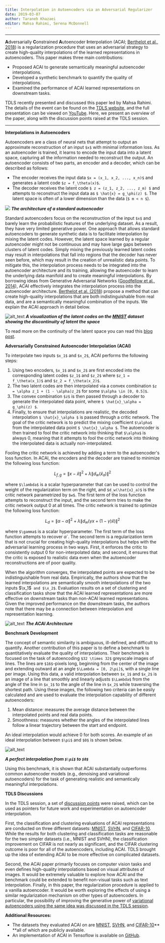 ```yaml
---
title: Interpolation in Autoencoders via an Adversarial Regularizer
date: 2019-03-07
author: Taraneh Khazaei
editor: Mahsa Rahimi, Serena McDonnell
---
```


---


**A**dversarially **C**onstrained **A**utoencoder **I**nterpolation (ACAI; [Berthelot et al., 2018](https://arxiv.org/abs/1807.07543)) is a regularization procedure that uses an adversarial strategy to create high-quality interpolations of the learned representations in autoencoders. This paper makes three main contributions:

*   Proposed ACAI to generate semantically meaningful autoencoder interpolations.
*   Developed a synthetic benchmark to quantify the quality of interpolations.
*   Examined the performance of ACAI learned representations on downstream tasks.

TDLS recently presented and discussed this paper led by Mahsa Rahimi. The details of the event can be found on the [TDLS website](https://tdls.a-i.science/events/2019-02-07/), and the full presentation can be viewed on [YouTube](https://www.youtube.com/watch?v=FdeHlC4QiqA&t=2871s). Here, we present an overview of the paper, along with the discussion points raised at the TDLS session.

---


**Interpolations in Autoencoders**

Autoencoders are a class of neural nets that attempt to output an approximate reconstruction of an input `$x$` with minimal information loss. As an autoencoder is trained, it learns to encode the input data into a latent space, capturing all the information needed to reconstruct the output. An autoencoder consists of two parts, an encoder and a decoder, which can be described as follows:



* The encoder receives the input data `$x = (x_1, x_2, ..., x_n)$` and generates a latent code `$z = f_\theta(x)$`.
* The decoder receives the latent code `$ z = (z_1, z_2, ..., z_m) $` and attempts to reconstruct the input data as `$ \hat{x} = g_\phi(z) $`. The latent space is often of a lower dimension than the data (`$ m < n $`). 

![](/static/post-assets/acai/ae_crp.png)
***The architecture of a standard autoencoder***


Standard autoencoders focus on the reconstruction of the input `$x$` and barely learn the probabilistic features of the underlying dataset. As a result, they have very limited generative power. One approach that allows standard autoencoders to generate synthetic data is to facilitate interpolation by mixing the latent codes. However, the latent space learned by a regular autoencoder might not be continuous and may have large gaps between clusters of latent codes. Simply mixing the previously learned latent codes may result in interpolations that fall into regions that the decoder has never seen before, which may result in the creation of unrealistic data points. To mitigate this, the interpolation process needs to be integrated into the autoencoder architecture and its training, allowing the autoencoder to learn the underlying data manifold and to create meaningful interpolations. By borrowing ideas from Generative Adversarial Networks ([Goodfellow et al., 2014](https://papers.nips.cc/paper/5423-generative-adversarial-nets)), ACAI effectively integrates the interpolation process into the autoencoder architecture. [Berthelot et al. (2018](https://arxiv.org/abs/1807.07543)) propose a method that can create high-quality interpolations that are both indistinguishable from real data, and are a semantically meaningful combination of the inputs. We explain the ACAI approach in detail below. 


![alt_text](/static/post-assets/acai/intp1.png "image_tooltip")
***A visualization of the latent codes on the [MNIST](http://yann.lecun.com/exdb/mnist/) dataset showing the discontinuity of latent the space***

To read more on the continuity of the latent space you can read this [blog post](https://towardsdatascience.com/intuitively-understanding-variational-autoencoders-1bfe67eb5daf). 

**Adversarially Constrained Autoencoder Interpolation (ACAI)**

To interpolate two inputs `$x_1$` and `$x_2$`, ACAI performs the following steps: 

1. Using two encoders, `$x_1$` and `$x_2$` are first encoded into the corresponding latent codes `$z_1$` and `$z_2$` where `$z_1 = f_\theta(x_1)$` and `$z_2 = f_\theta(x_2)$`.
2. The two latent codes are then interpolated via a convex combination `$z = \alpha z_1 + (1 - \alpha)z_2$` for some `$\alpha \in [0, 0.5]$`.
3. The convex combination `$z$` is then passed through a decoder to generate the interpolated data point, where `$ \hat{x}_\alpha = g_\phi(z) $`.
4. Finally, to ensure that interpolations are realistic, the decoded interpolation `$ \hat{x}_\alpha $` is passed through a critic network. The goal of the critic network is to predict the mixing coefficient `$\alpha$`
from the interpolated data point `$ \hat{x}_\alpha $`. The autoencoder is then trained to fool the critic network into thinking that `$\alpha$` is always 0, meaning that it attempts to fool the critic network into thinking the interpolated data is actually non-interpolated. 

Fooling the critic network is achieved by adding a term to the autoencoder's loss function. In ACAI, the encoders and the decoder are trained to minimize the following loss function: 

```math
L_{f,g} =  \left\| x - \hat{x} \right\|^2 + \lambda \left\|d_w(\hat{x}_a)\right\|^2
```

where `$\lambda$` is a scalar hyperparameter that can be used to control the weight of the regularization term on the right, and `$d_w(\hat{x}_a)$` is the critic network parametrized by `$w$`.  The first term of the loss function attempts to reconstruct the input, and the second term tries to make the critic network output 0 at all times.  The critic network is trained to optimize the following loss function:


```math
L_{d} =  \left\| \alpha - \hat{\alpha} \right\|^2 + \lambda \left\|d_w(\gamma x  + (1 - \gamma) \hat{x})\right\|^2
```

where `$\gamma$` is a scalar hyperparameter. The first term of the loss function attempts to recover $\alpha$`. The second term is a regularization term that is not crucial for creating high-quality interpolations but helps with the adversarial learning process in two ways. First, it enforces the critic to consistently output 0 for non-interpolated data; and second, it ensures that the critic is exposed to realistic data even when the autoencoder reconstructions are of poor quality.

When the algorithm converges, the interpolated points are expected to be indistinguishable from real data. Empirically, the authors show that the learned interpolations are semantically smooth interpolations of the two inputs $\x_1$` and $\x_2$`. Evaluation results on a set of clustering and classification tasks show that the ACAI learned representations are more effective on downstream tasks than non-ACAI learned representations. Given the improved performance on the downstream tasks,  the authors note that there may be a connection between interpolation and representation learning.

![alt_text](/static/post-assets/acai/acai.png "The ACAI Architecture")
***The ACAI Architecture***

**Benchmark Development**

The concept of semantic similarity is ambiguous, ill-defined, and difficult to quantify. Another contribution of this paper is to define a benchmark to quantitatively evaluate the quality of interpolations. Their benchmark is focused on the task of autoencoding `$32 \times 32$` greyscale images of lines. The lines are `$16$`-pixels long, beginning from the center of the image and extending outward at an angle `$\Lambda = [0, 2\pi]$`, with a single line per image. Using this data, a valid interpolation between `$x_1$`
and `$x_2$` is an image of a line that smoothly and linearly adjusts `$\Lambda$`
from the angle of the line in `$x_1$` to the angle of the line in `$x_2$` while traversing the shortest path. Using these images, the following two criteria can be easily calculated and are used to evaluate the interpolation capability of different autoencoders:

1. Mean distance: measures the average distance between the interpolated points and real data points. 
2. Smoothness: measures whether the angles of the interpolated lines follow a linear trajectory between the start and endpoint.

An ideal interpolation would achieve 0 for both scores. An example of an ideal interpolation between `$\pi$` and `$0$` is shown below.

![alt_text](/static/post-assets/acai/acai.png "a perfect interpolation")

***A perfect interpolation from `$\pi$` to `$0$`***

Using this benchmark, it is shown that ACAI substantially outperforms common autoencoder models (e.g., denoising and variational autoencoders) for the task of generating realistic and semantically meaningful interpolations. 

**TDLS Discussions**

In the TDLS session, a set of [discussion points](https://youtu.be/Tu3FqCD7-BY?t=3513) were raised, which can be used as pointers for future work and experimentation on autoencoder interpolation. 

First, the classification and clustering evaluations of ACAI representations are conducted on three different datasets: [MNIST](http://yann.lecun.com/exdb/mnist/), [SVHN](http://ufldl.stanford.edu/housenumbers/), and [CIFAR-10](https://www.cs.toronto.edu/~kriz/cifar.html). While the results for both clustering and classification tasks are reasonable for the two simpler datasets (i.e., MNIST and SVHN), the classification improvement on CIFAR is not nearly as significant, and the CIFAR clustering outcome is poor for all of the autoencoders, including ACAI. TDLS brought up the idea of extending ACAI to be more effective on complicated datasets. 

Second, the ACAI paper primarily focuses on computer vision tasks and even defines high-quality interpolations based on visual attributes of images. It would be extremely valuable to explore how ACAI and the benchmark could be extended to benefit non-visual tasks such as text interpolation. Finally, in this paper, the regularization procedure is applied to a vanilla autoencoder. It would be worth exploring the effects of using a similar regularization mechanism on other types of autoencoders. In particular, the possibility of improving the generative power of [variational autoencoders using the same idea was discussed in the TDLS session](https://youtu.be/Tu3FqCD7-BY?t=3574). 

**Additional Resources:**

* The datasets they evaluated ACAI on are [MNIST](http://yann.lecun.com/exdb/mnist/), [SVHN](http://ufldl.stanford.edu/housenumbers/), and [CIFAR-10](https://www.cs.toronto.edu/~kriz/cifar.html)** **all of which are publicly available.
* An implementation of ACAI in Tensoflow is available on [GitHub](https://github.com/brain-research/acai). 

